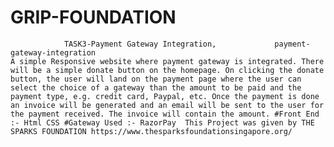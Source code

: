 # GRIP-FOUNDATION
                TASK3-Payment Gateway Integration,             payment-gateway-integration                                                                                         A simple Responsive website where payment gateway is integrated. There will be a simple donate button on the homepage. On clicking the donate button, the user will land on the payment page where the user can select the choice of a gateway than the amount to be paid and the payment type, e.g. credit card, Paypal, etc. Once the payment is done an invoice will be generated and an email will be sent to the user for the payment received. The invoice will contain the amount. #Front End :- Html CSS #Gateway Used :- RazorPay  This Project was given by THE SPARKS FOUNDATION https://www.thesparksfoundationsingapore.org/
